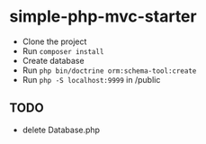 # simple-php-mvc-starter

-   Clone the project
-   Run `composer install`
-   Create database
-   Run `php bin/doctrine orm:schema-tool:create`
-   Run `php -S localhost:9999` in /public

## TODO

-   delete Database.php
